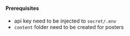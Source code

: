 #### Prerequisites

- api key need to be injected to `secret/.env`
- `content` folder need to be created for posters